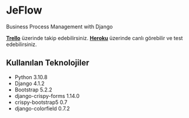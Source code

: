 # JeFlow
Business Process Management with Django

**[Trello](https://trello.com/invite/b/C80dHD63/ATTI63e2564a84497da00aba8156b3c1bec2993585B5/jeflow)** üzerinde takip edebilirsiniz.
**[Heroku](https://jeflow.herokuapp.com/)** üzerinde canlı görebilir ve test edebilirsiniz.

## Kullanılan Teknolojiler
- Python 3.10.8
- Django 4.1.2
- Bootstrap 5.2.2
- django-crispy-forms 1.14.0
- crispy-bootstrap5 0.7
- django-colorfield 0.7.2
